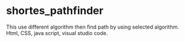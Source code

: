# shortes_pathfinder
This use different algorithm then find path by using selected algorithm. Html, CSS, java script, visual studio code.
